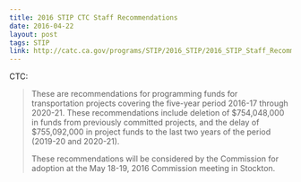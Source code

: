 ```yaml
---
title: 2016 STIP CTC Staff Recommendations
date: 2016-04-22
layout: post
tags: STIP
link: http://catc.ca.gov/programs/STIP/2016_STIP/2016_STIP_Staff_Recommendations.pdf
---
```


CTC: 

>  These are recommendations for programming funds for transportation projects covering the five-year period 2016-17 through 2020-21. These recommendations include deletion of $754,048,000 in funds from previously committed projects, and the delay of $755,092,000 in project funds to the last two years of the period (2019-20 and 2020-21).
>
> These recommendations will be considered by the Commission for adoption at the May 18-19, 2016 Commission meeting in Stockton.
